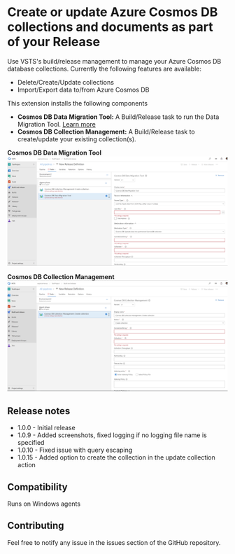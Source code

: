 # Create or update Azure Cosmos DB collections and documents as part of your Release

Use VSTS's build/release management to manage your Azure Cosmos DB database collections. Currently the following features are available:
- Delete/Create/Update collections
- Import/Export data to/from Azure Cosmos DB 

This extension installs the following components
- **Cosmos DB Data Migration Tool:** A Build/Release task to run the Data Migration Tool. [Learn more](https://azure.microsoft.com/en-us/updates/documentdb-data-migration-tool/)
- **Cosmos DB Collection Management:** A Build/Release task to create/update your existing collection(s).

**Cosmos DB Data Migration Tool**
![Data Migration Tool task](img/cosmosdbdatamigrationtool.png)

**Cosmos DB Collection Management**
![Collection Management task](img/cosmosdbcollection.png)

## Release notes
* 1.0.0 - Initial release
* 1.0.9 - Added screenshots, fixed logging if no logging file name is specified
* 1.0.10 - Fixed issue with query escaping
* 1.0.15 - Added option to create the collection in the update collection action

## Compatibility

Runs on Windows agents

## Contributing

Feel free to notify any issue in the issues section of the GitHub repository.
